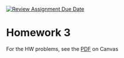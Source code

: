 [![Review Assignment Due Date](https://classroom.github.com/assets/deadline-readme-button-22041afd0340ce965d47ae6ef1cefeee28c7c493a6346c4f15d667ab976d596c.svg)](https://classroom.github.com/a/o1XXoRmi)
# Homework 3
For the HW problems, see the [PDF](https://gatech.instructure.com/files/47900731/download?download_frd=1) on Canvas
